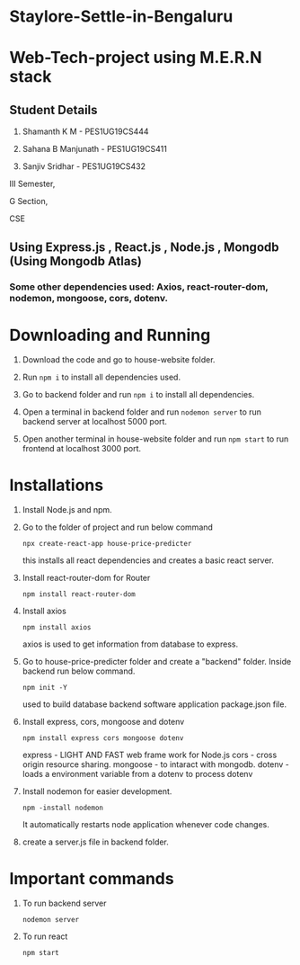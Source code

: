 # Staylore-Settle-in-Bengaluru
# Web-Tech-project using M.E.R.N stack

## Student Details

1. Shamanth K M - PES1UG19CS444

2. Sahana B Manjunath - PES1UG19CS411    

3. Sanjiv Sridhar - PES1UG19CS432

III Semester, 

G Section,

CSE

## Using Express.js , React.js , Node.js , Mongodb (Using Mongodb Atlas)

### Some other dependencies used: Axios, react-router-dom, nodemon, mongoose, cors, dotenv.

# Downloading and Running

1. Download the code and go to house-website folder.

2. Run ```npm i``` to install all dependencies used.

3. Go to backend folder and run ```npm i``` to install all dependencies.

4. Open a terminal in backend folder and run ```nodemon server``` to run backend server at localhost 5000 port.

5. Open another terminal in house-website folder and run ```npm start``` to run frontend at localhost 3000 port.

# Installations

1. Install Node.js and npm.

2. Go to the folder of project and run below command

   ```
   npx create-react-app house-price-predicter
   ```

   this installs all react dependencies and creates a basic react server.

3. Install react-router-dom for Router

   ```
   npm install react-router-dom
   ```

4. Install axios

   ```
   npm install axios
   ```

   axios is used to get information from database to express.

5. Go to house-price-predicter folder and create a "backend" folder.
   Inside backend run below command.

   ```
   npm init -Y
   ```

   used to build database backend software application package.json file.

6. Install express, cors, mongoose and dotenv

   ```
   npm install express cors mongoose dotenv
   ```

   express - LIGHT AND FAST web frame work for Node.js
   cors - cross origin resource sharing.
   mongoose - to intaract with mongodb.
   dotenv - loads a environment variable from a dotenv to process dotenv

7. Install nodemon for easier development.

   ```
   npm -install nodemon
   ```

   It automatically restarts node application whenever code changes.

8. create a server.js file in backend folder.

# Important commands

1. To run backend server
   ```
   nodemon server
   ```
2. To run react
   ```
   npm start
   ```
   
   

